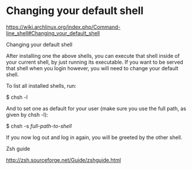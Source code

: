 # Changing your default shell

https://wiki.archlinux.org/index.php/Command-line_shell#Changing_your_default_shell

Changing your default shell

After installing one the above shells, you can execute that shell inside of your current shell, by just running its executable. If you want to be served that shell when you login however, you will need to change your default shell.

To list all installed shells, run:

$ chsh -l

And to set one as default for your user (make sure you use the full path, as given by chsh -l):

$ chsh -s *full-path-to-shell* 

If you now log out and log in again, you will be greeted by the other shell.

Zsh guide

http://zsh.sourceforge.net/Guide/zshguide.html